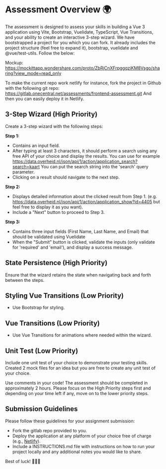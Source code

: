 # Assessment Overview 🌍

The assessment is designed to assess your skills in building a Vue 3 application using Vite, Bootstrap, Vuelidate, TypeScript, Vue Transitions, and your ability to create an interactive 3-step wizard. We have bootstrapped a project for you which you can fork. It already includes the project structure (feel free to expand it), bootstrap, vuelidate and @vue/test-utils. Follow the below:

Mockup: https://mockittapp.wondershare.com/proto/ZbRjCnXFrpggqziKM8Vsgo/sharing?view_mode=read_only

To make the current repo work netlify for instance, fork the project in Github with the following git repo: https://gitlab.onecentral.net/assessments/frontend-assessment.git
And then you can easily deploy it in Netlify. 

## 3-Step Wizard (High Priority)

Create a 3-step wizard with the following steps:

**Step 1:**

- Contains an input field.
- After typing at least 3 characters, it should perform a search using any free API of your choice and display the results. You can use for example https://data.overheid.nl/json/api/1/action/application_search?search=kaart You can put the search string into the 'search' query parameter.
- Clicking on a result should navigate to the next step.

**Step 2:**

- Displays detailed information about the clicked result from Step 1. (e.g. https://data.overheid.nl/json/api/1/action/application_show?id=4405 but feel free to display it as you want).
- Include a "Next" button to proceed to Step 3.

**Step 3:**

- Contains three input fields (First Name, Last Name, and Email) that should be validated using Vuelidate 
- When the "Submit" button is clicked, validate the inputs (only validate for 'required' and 'email'), and display a success message.

## State Persistence (High Priority)

Ensure that the wizard retains the state when navigating back and forth between the steps.

## Styling Vue Transitions (Low Priority)

- Use Bootstrap for styling.

## Vue Transitions (Low Priority)

- Use Vue Transitions for animations where needed within the wizard.

## Unit Test (Low Priority)

Include one unit test of your choice to demonstrate your testing skills. Created 2 mock files for an idea but you are free to create any unit test of your choice.

Use comments in your code! The assessment should be completed in approximately 2 hours. Please focus on the High Priority steps first and depending on your time left if any, move on to the lower priority steps.

## Submission Guidelines

Please follow these guidelines for your assignment submission:

- Fork the gitlab repo provided to you.
- Deploy the application at any platform of your choice free of charge (e.g., [Netlify](https://www.netlify.com/)).
- Include a INSTRUCTIONS.md file with instructions on how to run your project locally and any additional notes you would like to share.

Best of luck! 🌟🌟🌟
